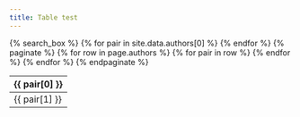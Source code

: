 ```yaml
---
title: Table test
---
```

<html>

<head>
  <meta charset="UTF-8">
  <title>Table test</title>
  <link rel="stylesheet" href="https://cdn.datatables.net/1.12.1/css/jquery.dataTables.min.css">
  <link rel="stylesheet" href="styles.css">
</head>

<body> 

<div class="datatable-begin"></div>
<table>
  {% search_box %}
  <thead>
    <tr>
      {% for pair in site.data.authors[0] %}
        <th>{{ pair[0] }}</th>
      {% endfor %}
    </tr>
  </thead>
  <tbody>
    {% paginate %}
      {% for row in page.authors %}
        <tr>
          {% for pair in row %}
            <td>{{ pair[1] }}</td>
          {% endfor %}
        </tr>
      {% endfor %}
    {% endpaginate %}
  </tbody>
</table>
<div class="datatable-end"></div>

</body>

</html> 
